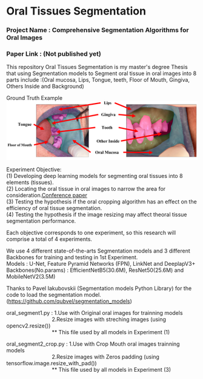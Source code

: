 # Oral Tissues Segmentation
### Project Name : Comprehensive Segmentation Algorithms for Oral Images 
### Paper Link : (Not published yet)
This repository Oral Tissues Segmentation is my master's degree Thesis that using Segmentation models to Segment oral tissue in oral images into 8 parts include :(Oral mucosa, Lips, Tongue, teeth, Floor of Mouth, Gingiva, Others Inside and Background)


Ground Truth Example 
![alt text](https://github.com/EWjame/Oral_Tissue_Segmentation/blob/main/images/ground%20truth.png)

Experiment Objective: </br>
(1) Developing deep learning models for segmenting oral tissues into 8 elements (tissues). </br>
(2) Locating the oral tissue in oral images to narrow the area for consideration.[Conference paper](https://ieeexplore.ieee.org/abstract/document/10329780) </br>
(3) Testing the hypothesis if the oral cropping algorithm has an effect on the efficiency of oral tissue segmentation. </br>
(4) Testing the hypothesis if the image resizing may affect theoral tissue segmentation performance. </br>

Each objective corresponds to one experiment, so this research will comprise a total of 4 experiments.

We use 4 different state-of-the-arts Segmentation models and 3 different Backbones for training and testing in 1st Experiment. </br>
Models : U-Net, Feature Pyramid Networks (FPN), LinkNet and DeeplapV3+ </br>
Backbones(No.params) : EfficientNetB5(30.6M), ResNet50(25.6M) and MobileNetV2(3.5M)

Thanks to Pavel Iakubovskii (Segmentation models Python Library) for the code to load the segmentation model. (https://github.com/qubvel/segmentation_models)


oral_segment1.py : 1.Use with Original oral images for trainning models </br>
&emsp;&emsp;&emsp;&emsp;&emsp;&emsp;&emsp;&emsp;&nbsp;&nbsp;2.Resize images with streching images (using opencv2.resize()) </br>
&emsp;&emsp;&emsp;&emsp;&emsp;&emsp;&emsp;&emsp;&nbsp;&nbsp;** This file used by all models in Experiment (1)

oral_segment2_crop.py : 1.Use with Crop Mouth oral images trainning models </br>
&emsp;&emsp;&emsp;&emsp;&emsp;&emsp;&emsp;&emsp;&nbsp;&nbsp;2.Resize images with Zeros padding (using tensorflow.image.resize_with_pad()) </br>
&emsp;&emsp;&emsp;&emsp;&emsp;&emsp;&emsp;&emsp;&nbsp;&nbsp;** This file used by all models in Experiment (3)


